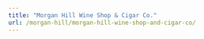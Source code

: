 ```yaml
---
title: "Morgan Hill Wine Shop & Cigar Co."
url: /morgan-hill/morgan-hill-wine-shop-and-cigar-co/
---
```

